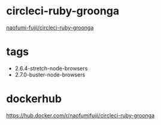 # circleci-ruby-groonga

[naofumi\-fujii/circleci\-ruby\-groonga](https://github.com/naofumi-fujii/circleci-ruby-groonga)

# tags
- 2.6.4-stretch-node-browsers
- 2.7.0-buster-node-browsers

# dockerhub

https://hub.docker.com/r/naofumifujii/circleci-ruby-groonga
